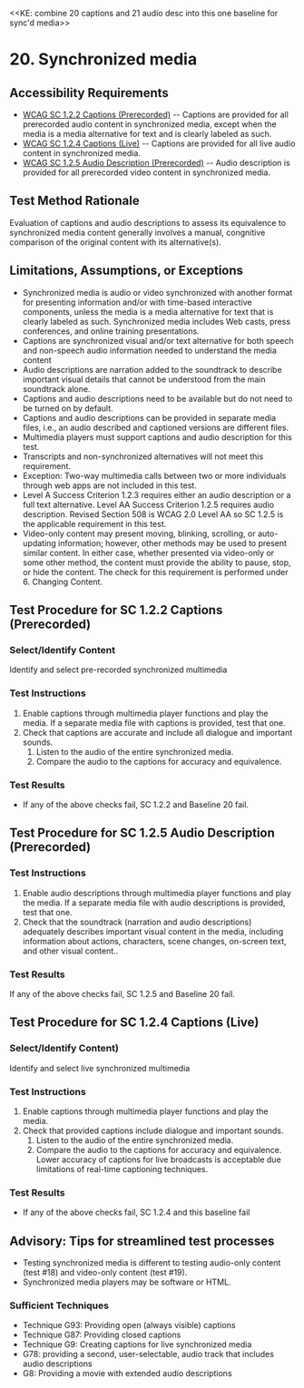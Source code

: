 <<KE: combine 20 captions and 21 audio desc into this one baseline for sync'd media>>

# 20. Synchronized media 
## Accessibility Requirements
* [WCAG SC 1.2.2 Captions (Prerecorded)](https://www.w3.org/TR/UNDERSTANDING-WCAG20/media-equiv-captions.html) -- Captions are provided for all prerecorded audio content in synchronized media, except when the media is a media alternative for text and is clearly labeled as such.
* [WCAG SC 1.2.4 Captions (Live)](https://www.w3.org/TR/UNDERSTANDING-WCAG20/media-equiv-real-time-captions.html) -- Captions are provided for all live audio content in synchronized media.
* [WCAG SC 1.2.5 Audio Description (Prerecorded)](https://www.w3.org/TR/UNDERSTANDING-WCAG20/media-equiv-audio-desc-only.html) -- Audio description is provided for all prerecorded video content in synchronized media.

## Test Method Rationale
Evaluation of captions and audio descriptions to assess its equivalence to synchronized media content generally involves a manual, congnitive comparison of the original content with its alternative(s).

## Limitations, Assumptions, or Exceptions
* Synchronized media is audio or video synchronized with another format for presenting information and/or with time-based interactive components, unless the media is a media alternative for text that is clearly labeled as such. Synchronized media includes Web casts, press conferences, and online training presentations.
* Captions are synchronized visual and/or text alternative for both speech and non-speech audio information needed to understand the media content
* Audio descriptions are narration added to the soundtrack to describe important visual details that cannot be understood from the main soundtrack alone.
* Captions and audio descriptions need to be available but do not need to be turned on by default.
* Captions and audio descriptions can be provided in separate media files, i.e., an audio described and captioned versions are different files.
* Multimedia players must support captions and audio description for this test.
* Transcripts and non-synchronized alternatives will not meet this requirement. 
* Exception: Two-way multimedia calls between two or more individuals through web apps are not included in this test.
* Level A Success Criterion 1.2.3 requires either an audio description or a full text alternative. Level AA Success Criterion 1.2.5 requires audio description. Revised Section 508 is WCAG 2.0 Level AA so SC 1.2.5 is the applicable requirement in this test.
* Video-only content may present moving, blinking, scrolling, or auto-updating information; however, other methods may be used to present similar content. In either case, whether presented via video-only or some other method, the content must provide the ability to pause, stop, or hide the content. The check for this requirement is performed under 6. Changing Content.

## Test Procedure for SC 1.2.2 Captions (Prerecorded)
### Select/Identify Content
Identify and select pre-recorded synchronized multimedia

### Test Instructions
1. Enable captions through multimedia player functions and play the media. If a separate media file with captions is provided, test that one.
2.	Check that captions are accurate and include all dialogue and important sounds.
    1. Listen to the audio of the entire synchronized media.
    2. Compare the audio to the captions for accuracy and equivalence. 

### Test Results
* If any of the above checks fail, SC 1.2.2 and Baseline 20 fail.

## Test Procedure for SC 1.2.5 Audio Description (Prerecorded)
### Test Instructions
1. Enable audio descriptions through multimedia player functions and play the media. If a separate media file with audio descriptions is provided, test that one.
1. Check that the soundtrack (narration and audio descriptions) adequately describes important visual content in the media, including information about actions, characters, scene changes, on-screen text, and other visual content..

### Test Results
If any of the above checks fail, SC 1.2.5 and Baseline 20 fail.

## Test Procedure for SC 1.2.4 Captions (Live)
### Select/Identify Content)
Identify and select live synchronized multimedia

### Test Instructions
1. Enable captions through multimedia player functions and play the media.
2.	Check that provided captions include dialogue and important sounds.
    1. Listen to the audio of the entire synchronized media.
    2. Compare the audio to the captions for accuracy and equivalence. Lower accuracy of captions for live broadcasts is acceptable due limitations of real-time captioning techniques.

### Test Results
* If any of the above checks fail, SC 1.2.4 and this baseline fail

## Advisory: Tips for streamlined test processes
* Testing synchronized media is different to testing audio-only content (test #18) and video-only content (test #19).
* Synchronized media players may be software or HTML.

### Sufficient Techniques
* Technique G93: Providing open (always visible) captions
* Technique G87: Providing closed captions
* Technique G9: Creating captions for live synchronized media
* G78: providing a second, user-selectable, audio track that includes audio descriptions
* G8: Providing a movie with extended audio descriptions
